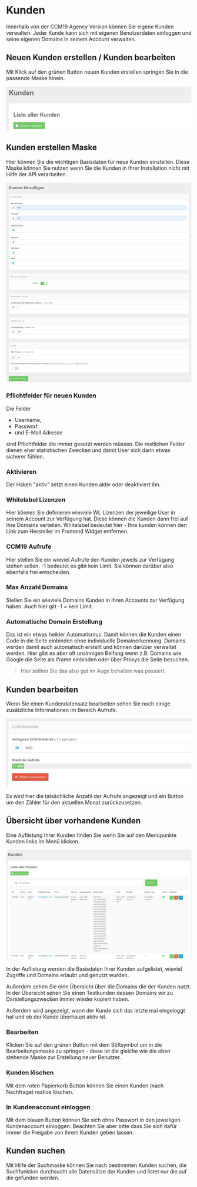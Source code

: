 # Kunden

Innerhalb von der CCM19 Agency Version können Sie eigene Kunden verwalten. Jeder Kunde kann sich mit eigenen Benutzerdaten einloggen und seine eigenen Domains in seinem Account verwalten.

## Neuen Kunden erstellen / Kunden bearbeiten

Mit Klick auf den grünen Button neuen Kunden erstellen springen Sie in die passende Maske hinein.



![screenshot-2020.10.01-12_17_23-1601547443774_2](../assets/screenshot-2020.10.01-12_17_23-1601547443774_2-1601552530713.jpg)



## Kunden erstellen Maske

Hier können Sie die wichtigen Basisdaten für neue Kunden einstellen. Diese Maske können Sie nutzen wenn Sie die Kunden in Ihrer Installation nicht mit Hilfe der API verarbeiten.

![screenshot-2020.10.01-12_17_23-1601547443774](../assets/screenshot-2020.10.01-12_17_23-1601547443774.jpg)

### Pflichtfelder für neuen Kunden

Die Felder 

* Username, 
* Passwort 
* und E-Mail Adresse 

sind Pflichtfelder die immer gesetzt werden müssen. Die restlichen Felder dienen eher statistischen Zwecken und damit User sich darin etwas sicherer fühlen.

### Aktivieren

Der Haken "aktiv" setzt einen Kunden aktiv oder deaktiviert ihn.

### Whitelabel Lizenzen

Hier können Sie definieren wieviele WL Lizenzen der jeweilige User in seinem Account zur Verfügung hat. Diese können die Kunden dann frei auf Ihre Domains verteilen. Whitelabel bedeutet hier - Ihre kunden können den Link zum Hersteller im Frontend Widget entfernen.

### CCM19 Aufrufe

Hier stellen Sie ein wieviel Aufrufe den Kunden jeweils zur Verfügung stehen sollen. -1 bedeutet es gibt kein Limit. Sie können darüber also ebenfalls frei entscheiden.

### Max Anzahl Domains

Stellen Sie ein wieviele Domains Kunden in Ihren Accounts zur Verfügung haben. Auch hier gilt -1 = kein Limit.

### Automatische Domain Erstellung

Das ist ein etwas heikler Automatismus. Damit können die Kunden einen Code in die Seite einbinden ohne individuelle Domainerkennung. Domains werden damit auch automatisch erstellt und können darüber verwaltet werden. Hier gibt es aber oft unsinnigen Beifang wenn z.B. Domains wie Google die Seite als iframe einbinden oder über Proxys die Seite besuchen.

> Hier sollten Sie das also gut im Auge behalten was passiert.



## Kunden bearbeiten

Wenn Sie einen Kundendatensatz bearbeiten sehen Sie noch einige zusätzliche Informationen im Bereich Aufrufe.



![screenshot-2020.10.02-15_04_41-1601643881678](../assets/screenshot-2020.10.02-15_04_41-1601643881678.jpg)



Es wird hier die tatsächliche Anzahl der Aufrufe angezeigt und ein Button um den Zähler für den aktuellen Monat zurückzusetzen.



## Übersicht über vorhandene Kunden

Eine Auflistung Ihrer Kunden finden Sie wenn Sie auf den Menüpunkte Kunden links im Menü klicken.

![screenshot-2020.10.01-12_13_49-1601547229455](../assets/screenshot-2020.10.01-12_13_49-1601547229455.jpg)



In der Auflistung werden die Basisdaten Ihrer Kunden aufgelistet, wieviel Zugriffe und Domains erlaubt und genutzt wurden.

Außerdem sehen Sie eine Übersicht über die Domains die der Kunden nutzt. In der Übersicht sehen Sie einen Testkunden dessen Domains wir zu Darstellungszwecken immer wieder kopiert haben.

Außerdem wird angezeigt, wann der Kunde sich das letzte mal eingeloggt hat und ob der Kunde überhaupt aktiv ist.

### Bearbeiten

Klicken Sie auf den grünen Button mit dem Stiftsymbol um in die Bearbeitungsmaske zu springen - diese ist die gleiche wie die oben stehende Maske zur Erstellung neuer Benutzer.

### Kunden löschen

Mit dem roten Papierkorb Button können Sie einen Kunden (nach Nachfrage) restlos löschen.

### In Kundenaccount einloggen

Mit dem blauen Button können Sie sich ohne Passwort in den jeweiligen Kundenaccount einloggen. Beachten Sie aber bitte dass Sie sich dafür immer die Freigabe von Ihrem Kunden geben lassen. 

## Kunden suchen

Mit Hilfe der Suchmaske können Sie nach bestimmten Kunden suchen, die Suchfunktion durchsucht alle Datensätze der Kunden und listet nur die auf die gefunden werden.

